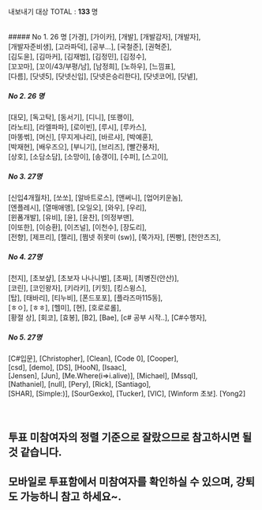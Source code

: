 내보내기 대상 TOTAL : <b> 133 </b> 명 <br />

<br />
##### No 1. 26 명   
[가경], [가이카], [개발], [개발감자], [개발자],<br />
[개발자준비생], [고라파덕], [공부...], [국철준], [권혁준],<br />
[김도윤], [김마커], [김재범], [김정민], [김정수],<br />
[꼬꼬마], [꼬이/43/부평/남], [남정희], [노하우], [느낌표],<br />
[다름], [닷넷5], [닷넷신입], [닷넷은승리한다], [닷넷코어], [닷넽],<br />
   
##### No 2. 26 명   
[대모], [독고탁], [동서기], [디니], [또쾡이],<br />
[라노티], [라엘파파], [로이빈], [루시], [루카스],<br />
[마똥썪], [머신], [무지게나리], [바르샤], [박예훈],<br />
[박재현], [배우즈으], [부니기], [브리즈], [빨간풍차],<br />
[상호], [소담소담], [소망이], [송갱이], [수퍼], [스고이],<br />
   
##### No 3. 27명   
[신입4개월차], [쏘쏘], [알바트로스], [앤써니], [업어키운놈],<br />
[엔플레시], [열매애앵], [오일오], [와우], [우리],<br />
[윈폼개발], [유비], [윤], [윤찬], [의정부맨],<br />
[이또한], [이승환], [이즈널], [이천수], [장도리],<br />
[전향], [제프리], [젤리], [쩜넷 쥐못미 (sw)], [쭉가자], [찐빵], [천안츠즈],<br />
   
##### No 4. 27명   
[천지], [초보샾], [초보자 나나니벌], [초짜], [최병진(안산)],<br />
[코린], [코인왕자], [키라키], [키힛], [킹스윙스],<br />
[탑], [태바리], [티누비], [폰드포포], [플라즈마115동],<br />
[ㅎㅇ], [ㅎㅎ], [헬미], [현], [호로로롤],<br />
[황절 상], [회코], [효봉], [B2], [Bae], [c# 공부 시작..], [C#수행자],<br />
   
##### No 5. 27명   
[C#입문], [Christopher], [Clean], [Code 0], [Cooper],<br />
[csd], [demo], [DS], [HooN], [Isaac],<br />
[Jensen], [Jun], [Me.Where(i=>i.alive)], [Michael], [Mssql],<br />
[Nathaniel], [null], [Pery], [Rick], [Santiago],<br />
[SHAR], [Simple:)], [SourGexko], [Tucker], [VIC], [Winform 초보]. [Yong2]<br />
<br />
<br />
## 투표 미참여자의 정렬 기준으로 잘랐으므로 참고하시면 될 것 같습니다. <br />
## 모바일로 투표함에서 미참여자를 확인하실 수 있으며, 강퇴도 가능하니 참고 하세요~.
